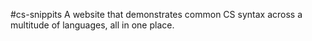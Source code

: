 #cs-snippits
A website that demonstrates common CS syntax across a multitude of languages, all in one place.